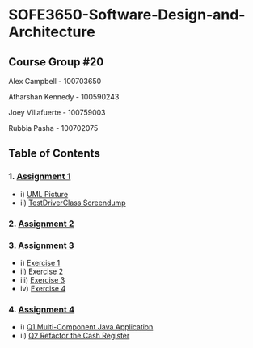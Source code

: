 # SOFE3650-Software-Design-and-Architecture
## Course Group #20

Alex Campbell - 100703650

Atharshan Kennedy - 100590243

Joey Villafuerte - 100759003

Rubbia Pasha - 100702075


## Table of Contents


### 1. [Assignment 1](https://github.com/JoeyVillafuerte/SOFE3650-Software-Design-and-Architecture/tree/main/Assignment%201%20-%20Design%20Patterns)
* i) [UML Picture](https://github.com/JoeyVillafuerte/SOFE3650-Software-Design-and-Architecture/blob/main/Assignment%201%20-%20Design%20Patterns/BottleFactory%20UML.png)
* ii) [TestDriverClass Screendump](https://github.com/JoeyVillafuerte/SOFE3650-Software-Design-and-Architecture/blob/main/Assignment%201%20-%20Design%20Patterns/TestDriverClass%20Screendump.png)

### 2. [Assignment 2](https://github.com/JoeyVillafuerte/SOFE3650-Software-Design-and-Architecture/tree/main/Assignment%202%20-%20Software%20Architecture%20Modelling)

### 3. [Assignment 3](https://github.com/JoeyVillafuerte/SOFE3650-Software-Design-and-Architecture/tree/main/Assignment%203%20-%20Architecture%20Patterns)
* i) [Exercise 1](https://github.com/JoeyVillafuerte/SOFE3650-Software-Design-and-Architecture/tree/main/Assignment%203%20-%20Architecture%20Patterns/Exercise%201)
* ii) [Exercise 2](https://github.com/JoeyVillafuerte/SOFE3650-Software-Design-and-Architecture/tree/main/Assignment%203%20-%20Architecture%20Patterns/Exercise%202)
* iii) [Exercise 3](https://github.com/JoeyVillafuerte/SOFE3650-Software-Design-and-Architecture/tree/main/Assignment%203%20-%20Architecture%20Patterns/Exercise%203)
* iv) [Exercise 4](https://github.com/JoeyVillafuerte/SOFE3650-Software-Design-and-Architecture/tree/main/Assignment%203%20-%20Architecture%20Patterns/Exercise%204)

### 4. [Assignment 4](https://github.com/JoeyVillafuerte/SOFE3650-Software-Design-and-Architecture/tree/main/Assignment%204%20-%20%20Maven%20and%20NetBeans)
* i) [Q1 Multi-Component Java Application](https://github.com/JoeyVillafuerte/SOFE3650-Software-Design-and-Architecture/tree/main/Assignment%204%20-%20%20Maven%20and%20NetBeans/Q1)
* ii) [Q2 Refactor the Cash Register](https://github.com/JoeyVillafuerte/SOFE3650-Software-Design-and-Architecture/tree/main/Assignment%204%20-%20%20Maven%20and%20NetBeans/Q2)
